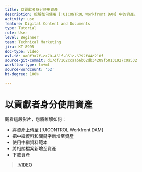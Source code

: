 ```yaml
---
title: 以貢獻者身分使用資產
description: 瞭解如何使用 [!UICONTROL Workfront DAM] 中的資產。
activity: use
feature: Digital Content and Documents
type: Tutorial
role: User
level: Beginner
team: Technical Marketing
jira: KT-8995
doc-type: video
exl-id: ae0f3a7f-ca79-451f-851c-6792f44d218f
source-git-commit: d17df7162ccaab6b62db34209f50131927c0a532
workflow-type: tm+mt
source-wordcount: '52'
ht-degree: 100%

---
```


# 以貢獻者身分使用資產

觀看這段影片，您將瞭解如何：

* 將資產上傳至 [!UICONTROL Workfront DAM]
* 把中繼資料和關鍵字新增至資產
* 使用中繼資料範本
* 將相關檔案新增至資產
* 下載資產

>[!VIDEO](https://video.tv.adobe.com/v/335255/?quality=12&learn=on&enablevpops)
